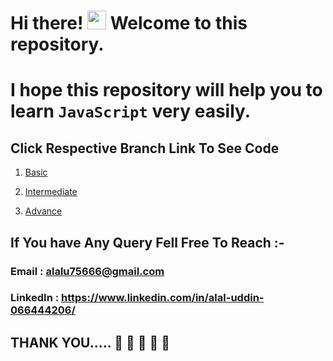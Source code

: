 # Hi there! <img src="https://raw.githubusercontent.com/MartinHeinz/MartinHeinz/master/wave.gif" width="30px" height="30px"> Welcome to this repository.

# I hope this repository will help you to learn `JavaScript` very easily.

## Click Respective Branch Link To See Code

1. [Basic](https://github.com/alalUDDIN123/JAVASCRIPT/tree/Basic)

2. [Intermediate](https://github.com/alalUDDIN123/JAVASCRIPT/tree/Basic)

3. [Advance](https://github.com/alalUDDIN123/JAVASCRIPT/tree/Basic)


  ## If You have Any Query Fell Free To Reach :- 
   
  ### Email : alalu75666@gmail.com
  ### LinkedIn : https://www.linkedin.com/in/alal-uddin-066444206/

  ## THANK YOU..... 🤗 🤗 🤗 🤗 🤗 
  